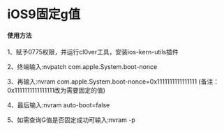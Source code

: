 # iOS9固定g值

#### 使用方法

1、赋予0775权限，并运行cl0ver工具，安装ios-kern-utils插件

2、终端输入:nvpatch com.apple.System.boot-nonce

3、再输入:nvram com.apple.System.boot-nonce=0x1111111111111111
(备注：0x1111111111111111改为需要固定的值)

4、最后输入:nvram auto-boot=false

5、如需查询G值是否固定成功可输入:nvram -p
